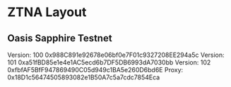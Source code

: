# ZTNA Layout

## Oasis Sapphire Testnet

Version: 100    0x988C891e92678e06bf0e7F01c9327208EE294a5c
Version: 101    0xa51fBD85e1e4e1AC5ecd6b7DF5DB6993dA7030bb
Version: 102    0xfbfAF5BfF947869490C05d949c1BA5e260D6bd6E
Proxy:          0x18D1c56474505893082e1B50A7c5a7cdc7854Eca


